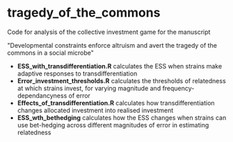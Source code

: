 # tragedy_of_the_commons

Code for analysis of the collective investment game for the manuscript

"Developmental constraints enforce altruism and avert the tragedy of the commons in a social microbe"

- **ESS_with_transdifferentiation.R** calculates the ESS when strains make adaptive responses to transdifferentiation
- **Error_investment_thresholds.R** calculates the thresholds of relatedness at which strains invest, for varying magnitude and frequency-dependancyness of error
- **Effects_of_transdifferentiation.R** calculates how transdifferentiation changes allocated investment into realised investment
- **ESS_wth_bethedging** calculates how the ESS changes when strains can use bet-hedging across different magnitudes of error in estimating relatedness
